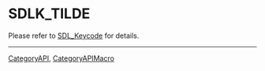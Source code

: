 # SDLK_TILDE

Please refer to [SDL_Keycode](SDL_Keycode) for details.

----
[CategoryAPI](CategoryAPI), [CategoryAPIMacro](CategoryAPIMacro)

